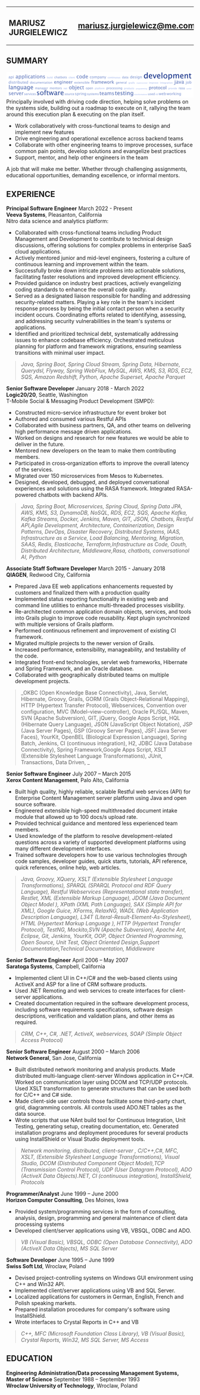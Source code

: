 <table>
<tbody>
<tr>
<td><h2><bold>MARIUSZ JURGIELEWICZ</bold></h2></td>
<td><img src="linkedinqr.jpg" alt="LinkedIn"></td>
<td><h2><a href="mailto:mariusz.jurgielewicz@me.com">mariusz.jurgielewicz@me.com</a><h2></td>
</tr>
</body>
</table>

## SUMMARY
![](resume_tagcloud.png)
Principally involved with driving code direction, helping solve problems on the systems side, building out a roadmap to execute on it, rallying the team around this execution plan & executing on the plan itself.
* Work collaboratively with cross-functional teams to design and implement new features
* Drive engineering and operational excellence across backend teams
* Collaborate with other engineering teams to improve processes, surface common pain points, develop solutions and evangelize best practices
* Support, mentor, and help other engineers in the team

A job that will make me better. Whether through challenging assignments, educational opportunities, demanding excellence, or informal mentors.

## EXPERIENCE
**Principal Software Engineer** March 2022 - Present \
**Veeva Systems**, Pleasanton, California \
Nitro data science and analytics platform:
* Collaborated with cross-functional teams including Product Management and Development to contribute to technical design discussions, offering solutions for complex problems in enterprise SaaS cloud applications.
* Actively mentored junior and mid-level engineers, fostering a culture of continuous learning and improvement within the team.
* Successfully broke down intricate problems into actionable solutions, facilitating faster resolutions and improved development efficiency.
* Provided guidance on industry best practices, actively evangelizing coding standards to enhance the overall code quality.
* Served as a designated liaison responsible for handling and addressing security-related matters. Playing a key role in the team's incident response process by being the initial contact person when a security incident occurs. Coordinating efforts related to identifying, assessing, and addressing security vulnerabilities in the team's systems or applications.
* Identified and prioritized technical debt, systematically addressing issues to enhance codebase efficiency. Orchestrated meticulous planning for platform and framework migrations, ensuring seamless transitions with minimal user impact.
> _Java, Spring Boot, Spring Cloud Stream, Spring Data, Hibernate, Querydsl, Flyway, Spring WebFlux, MySQL, AWS, KMS, S3, RDS, EC2, SQS, Amazon Redshift, Python, Apache Superset, Apache Parquet_

**Senior Software Developer** January 2018 - March 2022 \
**Logic20/20**, Seattle, Washington \
T-Mobile Social & Messaging Product Development (SMPD):
* Constructed micro-service infrastructure for event broker bot
* Authored and consumed various Restful APIs
* Collaborated with business partners, QA, and other teams on delivering high performance message driven applications.
* Worked on designs and research for new features we would be able to deliver in the future.
* Mentored new developers on the team to make them contributing members.
* Participated in cross‐organization efforts to improve the overall latency of the services.
* Migrated over 150 microservices from Mesos to Kubernetes.
* Designed, developed, debugged, and deployed conversational experiences and solutions using the RASA framework. Integrated RASA-powered chatbots with backend APIs.
> _Java, Spring Boot, Microservices, Spring Cloud, Spring Data JPA, AWS, KMS, S3, DynamoDB, NoSQL, RDS, EC2, SQS, Apache Kafka, Kafka Streams, Docker, Jenkins, Maven, GIT, JSON, Chatbots, Restful API,Agile Development, Architecture, Containerization, Design Patterns, DevOps, Disaster Recovery, Distributed Systems, IAAS, Infrastructure as a Service, Load Balancing, Mentoring, Migration, SAAS, Redis, Elasticache, Terraform,Infrastructure as Code, Oauth, Distributed Architecture, Middleware,Rasa, chatbots, conversational AI, Python_

**Associate Staff Software Developer** March 2015 - January 2018 \
**QIAGEN**, Redwood City, California
* Prepared Java EE web applications enhancements requested by customers and finalized them with a production quality
* Implemented status reporting functionality in existing web and command line utilities to enhance multi-threaded processes visibility.
* Re-architected common application domain objects, services, and tools into Grails plugin to improve code reusability. Kept plugin synchronized with multiple versions of Grails platform.
* Performed continuous refinement and improvement of existing CI framework.
* Migrated multiple projects to the newer version of Grails.
* Increased performance, extensibility, manageability, and testability of the code.
* Integrated front-end technologies, servlet web frameworks, Hibernate and Spring Framework, and an Oracle database.
* Collaborated with geographically distributed teams on multiple development projects.
> _OKBC (Open Knowledge Base Connectivity), Java, Servlet, Hibernate, Groovy, Grails, GORM (Grails Object-Relational Mapping), HTTP (Hypertext Transfer Protocol), Webservices, Convention over configuration, MVC (Model–view–controller), Oracle PL/SQL, Maven, SVN (Apache Subversion), GIT, jQuery, Google Apps Script, HQL (Hibernate Query Language), JSON (JavaScript Object Notation), JSP (Java Server Pages), GSP (Groovy Server Pages), JSF( Java Server Faces), YourKit, OpenBEL (Biological Expression Language), Spring Batch, Jenkins, CI (continuous integration), H2, JDBC (Java Database Connectivity), Spring Framework,Google Apps Script, 
XSLT (Extensible Stylesheet Language Transformations), JUnit, Transactions, Data Driven, _

**Senior Software Engineer** July 2007 – March 2015 \
**Xerox Content Management**, Palo Alto, California
* Built high quality, highly reliable, scalable Restful web services (API) for Enterprise Content Management server platform using Java and open source software. 
* Engineered extensible high-speed multithreaded document intake module that allowed up to 100 docs/s upload rate.
* Provided technical guidance and mentored less experienced team members.
* Used knowledge of the platform to resolve development-related questions across a variety of supported development platforms using many different development interfaces. 
* Trained software developers how to use various technologies through code samples, developer guides, quick starts, tutorials, API reference, quick references, online help, web articles. 
> _Java, Groovy, XQuery, XSLT (Extensible Stylesheet Language Transformations), SPARQL (SPARQL Protocol and RDF Query Language), Restful Webservices (Representational state transfer), Restlet, XML (Extensible Markup Language), JDOM (Java Document Object Model ), XPath (XML Path Language), SAX (Simple API for XML), Google Guice, XForms, RelaxNG, WADL (Web Application Description Language), L34T (Literal-Result-Element-As-Stylesheet), HTML (Hypertext Markup Language ), HTTP (Hypertext Transfer Protocol), TestNG, Mockito,SVN (Apache Subversion), Apache Ant, Eclipse, Git, Jenkins, YourKit, OOP, Object Oriented Programming, Open Source, Unit Test, Object Oriented Design,Support Documentation,Technical Documentation, Middleware_

**Senior Software Engineer** April 2006 – May 2007 \
**Saratoga Systems**, Campbell, California
* Implemented client UI in C++/C# and the web-based clients using ActiveX and ASP for a line of CRM software products. 
* Used .NET Remoting and web services to create interfaces for client-server applications. 
* Created documentation required in the software development process, including software requirements specifications, software design descriptions, verification and validation plans, and other items as required.
> _CRM, C++, C#, .NET, ActiveX, webservices, SOAP (Simple Object Access Protocol)_

**Senior Software Engineer** August 2000 – March 2006 \
**Network General**, San Jose, California
* Built distributed network monitoring and analysis products. Made distributed multi-language client-server Windows application in C++/C#. Worked on communication layer using DCOM and TCP/UDP protocols. Used XSLT transformation to generate structures that can be used both for C/C++ and C# side.
* Made client-side user controls those facilitate some third-party chart, grid, diagramming controls. All controls used ADO.NET tables as the data source.
* Wrote scripts that use NAnt build tool for Continuous Integration, Unit Testing, generating setup, creating documentation, etc. Generated installation programs and deployment procedures for several products using InstallShield or Visual Studio deployment tools.
> _Network monitoring, distributed, client-server , C/C++,C#, MFC, XSLT, (Extensible Stylesheet Language Transformations), Visual Studio, DCOM (Distributed Component Object Model),TCP (Transmission Control Protocol), UDP (User Datagram Protocol), ADO (ActiveX Data Objects).NET, CI (continuous integration), InstallShield, Protocols_

**Programmer/Analyst** June 1999 – June 2000 \
**Horizon Computer Consulting**, Des Moines, Iowa
* Provided system/programming services in the form of consulting, analysis, design, programming and general maintenance of client data processing systems
* Developed client/server applications using VB, VBSQL, ODBC and ADO. 
> _VB (Visual Basic), VBSQL, ODBC (Open Database Connectivity), ADO (ActiveX Data Objects), MS SQL Server_

**Software Developer** June 1995 – June 1999 \
**Swiss Soft Ltd**, Wroclaw, Poland
* Devised project-controlling systems on Windows GUI environment using C++ and Win32 API.  
* Implemented client/server applications using VB and SQL Server.
* Localized applications for customers in German, English, French and Polish speaking markets. 
* Prepared installation procedures for company's software using InstallShield. 
* Wrote interfaces to Crystal Reports in C++ and VB
> _C++, MFC (Microsoft Foundation Class Library), VB (Visual Basic), Crystal Reports, Win32, MS SQL Server, MS Access_

## EDUCATION
**Engineering Administration/Data processing Management Systems, Master of Science** September 1988 – September 1993 \
**Wroclaw University of Technology**, Wroclaw, Poland
